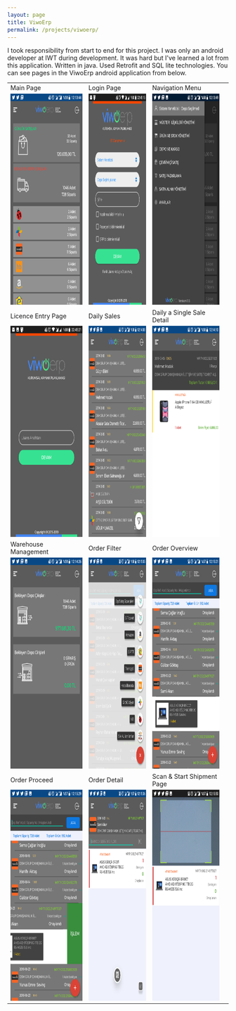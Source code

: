 ```yaml
---
layout: page
title: ViwoErp
permalink: /projects/viwoerp/
---
```



I took responsibility from start to end for this project. I was only an android developer at IWT during development. It was hard but I've learned a lot from this application. Written in java. Used Retrofit and SQL lite technologies. You can see pages in the ViwoErp android application from below.     
<table>
  <tr>
    <td>Main Page</td>
    <td>Login Page</td>
    <td>Navigation Menu</td>
  </tr>
  <tr>
    <td><img src="/img/e-main.png" width=320 height=480></td>
    <td><img src="/img/e-login.png" width=320 height=480></td>
    <td><img src="/img/e-navigation.png" width=320 height=480></td>
  </tr>
  <tr>
    <td>Licence Entry Page</td>
    <td>Daily Sales</td>
    <td>Daily a Single Sale Detail</td>
  </tr>
  <tr>
    <td><img src="/img/e-lisans.png" width=320 height=480></td>
    <td><img src="/img/e-dailysales.png" width=320 height=480></td>
    <td><img src="/img/e-dailysalesdetail.png" width=320 height=480><td>
  </tr>
  <tr>
    <td>Warehouse Management</td>
    <td>Order Filter</td>
    <td>Order Overview</td>
  </tr>
  <tr>
    <td><img src="/img/e-dc.png" width=320 height=480></td>
    <td><img src="/img/e-dcfiltre.png" width=320 height=480></td>
    <td><img src="/img/e-depocikisliste.png" width=320 height=480></td>
  </tr>
  <tr>
    <td>Order Proceed</td>
    <td>Order Detail</td>
    <td>Scan & Start Shipment Page</td>
  </tr>
  <tr>
    <td><img src="/img/e-dclisteayrıntı.png" width=320 height=480></td>
    <td><img src="/img/e-dcs.png" width=320 height=480></td>
    <td><img src="/img/e-barkodscan.png" width=320 height=480></td>
  </tr>
</table>